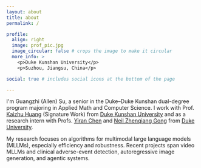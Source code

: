 ```yaml
---
layout: about
title: about
permalink: /

profile:
  align: right
  image: prof_pic.jpg
  image_circular: false # crops the image to make it circular
  more_info: >
    <p>Duke Kunshan University</p>
    <p>Suzhou, Jiangsu, China</p>

social: true # includes social icons at the bottom of the page

---
```


I'm Guangzhi (Allen) Su, a senior in the Duke–Duke Kunshan dual-degree program majoring in Applied Math and Computer Science. I work with Prof. [Kaizhu Huang](https://faculty.dukekunshan.edu.cn/faculty_profiles/kaizhu-huang) (Signature Work) from [Duke Kunshan University](https://www.dukekunshan.edu.cn/) and as a research intern with Profs. [Yiran Chen](https://ece.duke.edu/people/yiran-chen/) and [Neil Zhenqiang Gong](https://people.duke.edu/~zg70/) from [Duke University](https://duke.edu/).

My research focuses on algorithms for multimodal large language models (MLLMs), especially efficiency and robustness. Recent projects span video MLLMs and clinical adverse-event detection, autoregressive image generation, and agentic systems.

